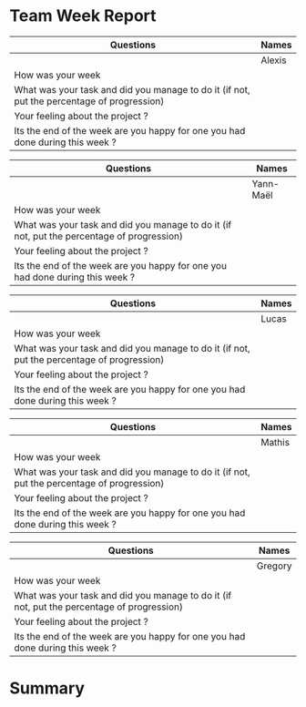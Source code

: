 # Team Week Report

| Questions                                                                                  | Names  |
| ------------------------------------------------------------------------------------------ | ------ |
|                                                                                            | Alexis |
| How was your week                                                                          |        |
| What was your task and did you manage to do it (if not, put the percentage of progression) |        |
| Your feeling about the project ?                                                           |        |
| Its the end of the week are you happy for one you had done during this week ?              |        |




| Questions                                                                                  | Names     |
| ------------------------------------------------------------------------------------------ | --------- |
|                                                                                            | Yann-Maël |
| How was your week                                                                          |           |
| What was your task and did you manage to do it (if not, put the percentage of progression) |           |
| Your feeling about the project ?                                                           |           |
| Its the end of the week are you happy for one you had done during this week ?              |           |


| Questions                                                                                  | Names |
| ------------------------------------------------------------------------------------------ | ----- |
|                                                                                            | Lucas |
| How was your week                                                                          |       |
| What was your task and did you manage to do it (if not, put the percentage of progression) |       |
| Your feeling about the project ?                                                           |       |
| Its the end of the week are you happy for one you had done during this week ?              |       |

| Questions                                                                                  | Names  |
| ------------------------------------------------------------------------------------------ | ------ |
|                                                                                            | Mathis |
| How was your week                                                                          |        |
| What was your task and did you manage to do it (if not, put the percentage of progression) |        |
| Your feeling about the project ?                                                           |        |
| Its the end of the week are you happy for one you had done during this week ?              |

| Questions                                                                                  | Names   |
| ------------------------------------------------------------------------------------------ | ------- |
|                                                                                            | Gregory |
| How was your week                                                                          |         |
| What was your task and did you manage to do it (if not, put the percentage of progression) |         |
| Your feeling about the project ?                                                           |         |
| Its the end of the week are you happy for one you had done during this week ?              |         |  |

# Summary